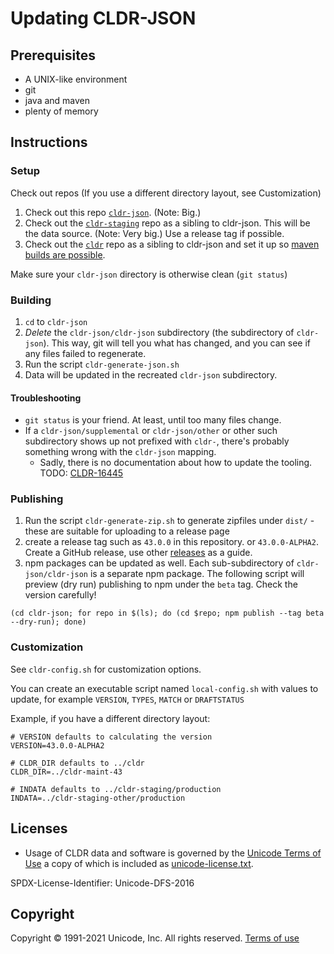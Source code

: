 # Updating CLDR-JSON

## Prerequisites

- A UNIX-like environment
- git
- java and maven
- plenty of memory

## Instructions

### Setup

Check out repos (If you use a different directory layout, see Customization)

1. Check out this repo [`cldr-json`](https://github.com/unicode-org/cldr-json). (Note: Big.)
2. Check out the [`cldr-staging`](https://github.com/unicode-org/cldr-staging) repo as a sibling to cldr-json. This will be the data source. (Note: Very big.) Use a release tag if possible.
3. Check out the [`cldr`](https://github.com/unicode-org/cldr) repo as a sibling to cldr-json and set it up so [maven builds are possible](https://cldr.unicode.org/development/maven).

Make sure your `cldr-json` directory is otherwise clean (`git status`)

### Building

1. `cd` to `cldr-json`
2. *Delete* the `cldr-json/cldr-json` subdirectory (the subdirectory of `cldr-json`).  This way, git will tell you what has changed, and you can see if any files failed to regenerate.
3. Run the script `cldr-generate-json.sh`
4. Data will be updated in the recreated `cldr-json` subdirectory.

#### Troubleshooting

- `git status` is your friend. At least, until too many files change.
- If a `cldr-json/supplemental` or `cldr-json/other` or other such subdirectory shows up not prefixed with `cldr-`, there's probably something wrong with the `cldr-json` mapping.
  - Sadly, there is no documentation about how to update the tooling. TODO: [CLDR-16445](https://unicode-org.atlassian.net/browse/CLDR-16445)

### Publishing

1. Run the script `cldr-generate-zip.sh` to generate zipfiles under `dist/` - these are suitable for uploading to a release page
2. create a release tag such as `43.0.0` in this repository. or `43.0.0-ALPHA2`.  Create a GitHub release, use other [releases](https://github.com/unicode-org/cldr-json/releases) as a guide.
3. npm packages can be updated as well. Each sub-subdirectory of `cldr-json/cldr-json` is a separate npm package. The following script will preview
(dry run) publishing to npm under the `beta` tag. Check the version carefully!

```shell
(cd cldr-json; for repo in $(ls); do (cd $repo; npm publish --tag beta --dry-run); done)
```

### Customization

See `cldr-config.sh` for customization options.

You can create an executable script named `local-config.sh` with
values to update, for example `VERSION`, `TYPES`, `MATCH` or `DRAFTSTATUS`

Example, if you have a different directory layout:

```shell
# VERSION defaults to calculating the version
VERSION=43.0.0-ALPHA2

# CLDR_DIR defaults to ../cldr
CLDR_DIR=../cldr-maint-43

# INDATA defaults to ../cldr-staging/production
INDATA=../cldr-staging-other/production
```

## Licenses

- Usage of CLDR data and software is governed by the [Unicode Terms of Use](http://www.unicode.org/copyright.html)
a copy of which is included as [unicode-license.txt](./unicode-license.txt).

SPDX-License-Identifier: Unicode-DFS-2016

## Copyright

Copyright &copy; 1991-2021 Unicode, Inc.
All rights reserved.
[Terms of use](http://www.unicode.org/copyright.html)
